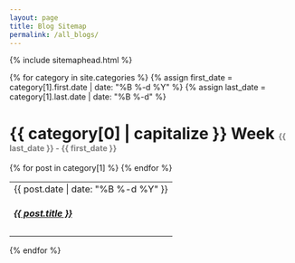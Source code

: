 ```yaml
---
layout: page
title: Blog Sitemap
permalink: /all_blogs/
---
```

{% include sitemaphead.html %}

{% for category in site.categories %}
{% assign first_date = category[1].first.date | date: "%B %-d %Y" %}
{% assign last_date = category[1].last.date | date: "%B %-d" %}
<h1>{{ category[0] | capitalize }} Week <span style="font-size: 14px; color: gray;">{{ last_date }} - {{ first_date }}</span></h1>


<table style="border: none;">
    <tr>
    {% for post in category[1] %}
        <td style="border:none;">
            <span class="post-meta">{{ post.date | date: "%B %-d %Y" }}</span>
                <h5>
                  <a class="post-link" href="{{ post.url }}">
                    {{ post.title }}
                  </a>
                </h5>
        </td>
    {% endfor %}
    </tr>
</table>
{% endfor %}